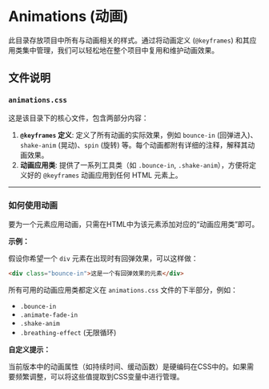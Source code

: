 # Animations (动画)

此目录存放项目中所有与动画相关的样式。通过将动画定义 (`@keyframes`) 和其应用类集中管理，我们可以轻松地在整个项目中复用和维护动画效果。

## 文件说明

### `animations.css`

这是该目录下的核心文件，包含两部分内容：

1.  **`@keyframes` 定义**: 定义了所有动画的实际效果，例如 `bounce-in` (回弹进入)、`shake-anim` (晃动)、`spin` (旋转) 等。每个动画都附有详细的注释，解释其动画效果。
2.  **动画应用类**: 提供了一系列工具类（如 `.bounce-in`, `.shake-anim`），方便将定义好的 `@keyframes` 动画应用到任何 HTML 元素上。

---

### 如何使用动画

要为一个元素应用动画，只需在HTML中为该元素添加对应的“动画应用类”即可。

**示例：**

假设你希望一个 `div` 元素在出现时有回弹效果，可以这样做：

```html
<div class="bounce-in">这是一个有回弹效果的元素</div>
```

所有可用的动画应用类都定义在 `animations.css` 文件的下半部分，例如：
- `.bounce-in`
- `.animate-fade-in`
- `.shake-anim`
- `.breathing-effect` (无限循环)

**自定义提示：**

当前版本中的动画属性（如持续时间、缓动函数）是硬编码在CSS中的。如果需要频繁调整，可以将这些值提取到CSS变量中进行管理。
